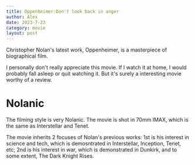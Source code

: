 ```yaml
---
title: Oppenheimer:Don't look back in anger
author: Alex
date: 2023-7-23
category: movie
layout: post
--- 
```

Christopher Nolan's latest work, Oppenheimer, is a masterpiece of biographical film.

I personally don't really appreciate this movie. If I watch it at home, I would probably fall asleep or quit watching it. But it's surely a interesting movie worthy of a review.

# Nolanic
The filming style is very Nolanic. The movie is shot in 70mm IMAX, which is the same as Interstellar and Tenet.

The movie inherits 2 focuses of Nolan's previous works: 1st is his interest in science and tech, which is demosntrated in Interstellar, Inception, Tenet, etc; 2nd is his interest in war, which is demonstrated in Dunkirk, and to some extent, The Dark Knight Rises.